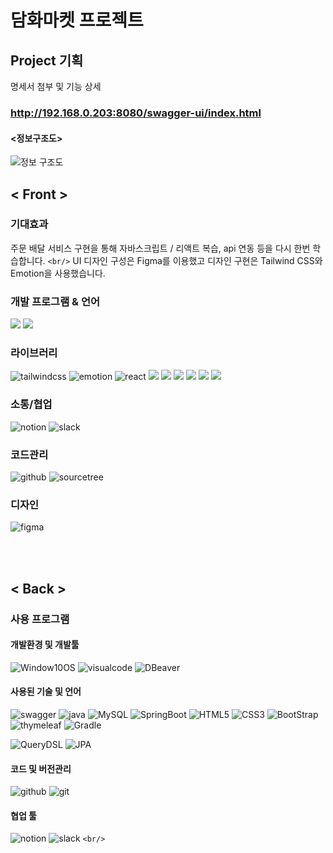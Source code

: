 # 담화마켓 프로젝트

## Project 기획

명세서 첨부 및 기능 상세

### http://192.168.0.203:8080/swagger-ui/index.html

#### <정보구조도>

![정보 구조도](https://user-images.githubusercontent.com/118712196/216228059-b3886c29-cb39-41bf-a99f-d862c412d390.PNG)

## < Front >

### 기대효과

주문 배달 서비스 구현을 통해 자바스크립트 / 리액트 복습, api 연동 등을 다시 한번 학습합니다. `<br/>`
UI 디자인 구성은 Figma를 이용했고 디자인 구현은 Tailwind CSS와 Emotion을 사용했습니다.

### 개발 프로그램 & 언어

<img src="https://img.shields.io/badge/visual studio code-007ACC?style=for-the-badge&logo=visual studio code&logoColor=white"/>
<img src="https://img.shields.io/badge/javascript-F7DF1E?style=for-the-badge&logo=javascript&logoColor=white"/>

### 라이브러리

![tailwindcss](https://img.shields.io/badge/tailwindcss-06B6D4.svg?style=for-the-badge&logo=tailwindcss&logoColor=white)
![emotion](https://img.shields.io/badge/emotion-D26AC2.svg?style=for-the-badge&logo=emotion&logoColor=D26AC2&logoWidth=20)
![react](https://img.shields.io/badge/react-61DAFB.svg?style=for-the-badge&logo=react&logoColor=black&logoWidth=20)
<img src="https://img.shields.io/badge/styled components-DB7093?style=for-the-badge&logo=styled components&logoColor=white"/>
<img src="https://img.shields.io/badge/React Router-CA4245?style=for-the-badge&logo=React Router&logoColor=white"/>
<img src="https://img.shields.io/badge/swiper-6332F6?style=for-the-badge&logo=swiper&logoColor=white"/>
<img src="https://img.shields.io/badge/React Query-FF4154?style=for-the-badge&logo=React Query&logoColor=white"/>
<img src="https://img.shields.io/badge/React Icons-e91e63?style=for-the-badge&logo=React Icons&logoColor=white"/>
<img src="https://img.shields.io/badge/AXIOS-5A29E4?style=for-the-badge&logo=AXIOS&logoColor=white"/>

### 소통/협업

![notion](https://img.shields.io/badge/notion-000000.svg?style=for-the-badge&logo=notion&logoColor=white&logoWidth=20)
![slack](https://img.shields.io/badge/slack-4A154B.svg?style=for-the-badge&logo=slack&logoColor=white&logoWidth=20)

### 코드관리

![github](https://img.shields.io/badge/github-181717.svg?style=for-the-badge&logo=github&logoColor=white&logoWidth=20)
![sourcetree](https://img.shields.io/badge/sourcetree-0052CC.svg?style=for-the-badge&logo=sourcetree&logoColor=white&logoWidth=20)

### 디자인

![figma](https://img.shields.io/badge/figma-F24E1E.svg?style=for-the-badge&logo=figma&logoColor=white)

<br/>
<br/>

## < Back >

### 사용 프로그램

#### 개발환경 및 개발툴

![Window10OS](https://img.shields.io/badge/Window_10_OS-0078D4.svg?style=for-the-badge&logo=Window_10_OS&logoColor=white&logoWidth=20)
![visualcode](https://img.shields.io/badge/visualstudiocode-007ACC.svg?style=for-the-badge&logo=visualstudiocode&logoColor=white&logoWidth=20)
![DBeaver](https://img.shields.io/badge/DBeaver-000000.svg?style=for-the-badge&logo=DBeaver&logoColor=white&logoWidth=20)

#### 사용된 기술 및 언어

![swagger](https://img.shields.io/badge/swagger-85EA2D.svg?style=for-the-badge&logo=swagger&logoColor=white&logoWidth=20)
![java](https://img.shields.io/badge/java-FF9900.svg?style=for-the-badge&logo=JAVA&logoColor=white&logoWidth=20)
![MySQL](https://img.shields.io/badge/MySQL-4479A1.svg?style=for-the-badge&logo=MySQL&logoColor=white&logoWidth=20)
![SpringBoot](https://img.shields.io/badge/SpringBoot-6DB33F.svg?style=for-the-badge&logo=SpringBoot&logoColor=white&logoWidth=20)
![HTML5](https://img.shields.io/badge/HTML5-E34F26.svg?style=for-the-badge&logo=HTML5&logoColor=white&logoWidth=20)
![CSS3](https://img.shields.io/badge/CSS3-1572B6.svg?style=for-the-badge&logo=CSS3&logoColor=white&logoWidth=20)
![BootStrap](https://img.shields.io/badge/BootStrap-7952B3.svg?style=for-the-badge&logo=BootStrap&logoColor=white&logoWidth=20)
![thymeleaf](https://img.shields.io/badge/thymeleaf-005F0F.svg?style=for-the-badge&logo=thymeleaf&logoColor=white&logoWidth=20)
![Gradle](https://img.shields.io/badge/Gradle-02303A.svg?style=for-the-badge&logo=Gradle&logoColor=white&logoWidth=20)

![QueryDSL](https://img.shields.io/badge/QueryDSL-0769AD.svg?style=for-the-badge&logo=QueryDSL&logoColor=white&logoWidth=20)
![JPA](https://img.shields.io/badge/JPA-02303A.svg?style=for-the-badge&logo=JPA&logoColor=white&logoWidth=20)

#### 코드 및 버전관리

![github](https://img.shields.io/badge/github-181717.svg?style=for-the-badge&logo=github&logoColor=white&logoWidth=20)
![git](https://img.shields.io/badge/git-F05032.svg?style=for-the-badge&logo=git&logoColor=white&logoWidth=20)

#### 협업 툴

![notion](https://img.shields.io/badge/notion-000000.svg?style=for-the-badge&logo=notion&logoColor=white&logoWidth=20)
![slack](https://img.shields.io/badge/slack-4A154B.svg?style=for-the-badge&logo=slack&logoColor=white&logoWidth=20) `<br/>`
